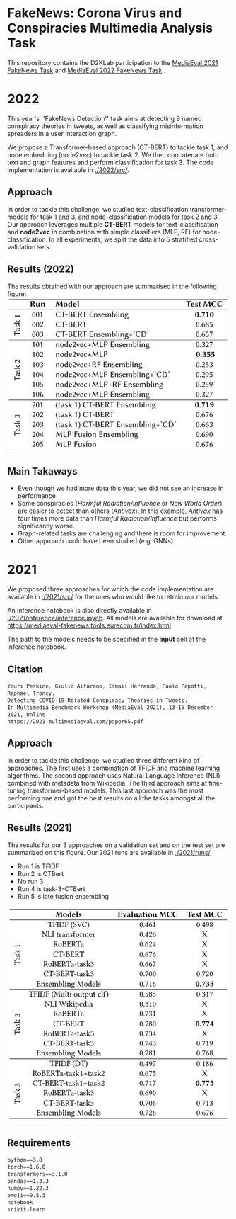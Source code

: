 # FakeNews: Corona Virus and Conspiracies Multimedia Analysis Task

This repository contains the D2KLab participation to the [MediaEval 2021 FakeNews Task](https://multimediaeval.github.io/editions/2021/tasks/fakenews/) and [MediaEval 2022 FakeNews Task](https://multimediaeval.github.io/editions/2022/tasks/fakenews/) .

# 2022
This year's ''FakeNews Detection'' task aims at detecting 9 named conspiracy theories in tweets, as well as classifying misinformation spreaders in a user interaction graph.

We propose a Transformer-based approach (CT-BERT) to tackle task 1, and node embedding (node2vec) to tackle task 2. We then concatenate both text and graph features and perform classification for task 3. The code implementation is available in [./2022/src/](./2022/src/).

## Approach

In order to tackle this challenge, we studied text-classification transformer-models for task 1 and 3, and node-classification models for task 2 and 3. Our approach leverages multiple **CT-BERT** models for text-classification and **node2vec** in combination with simple classifiers (MLP, RF) for node-classification. In all experiments, we split the data into 5 stratified cross-validation sets.

## Results (2022)
The results obtained with our approach are summarised in the following figure:
![plot](./results_2022.png)


## Main Takaways
 - Even though we had more data this year, we did not see an increase in performance
 - Some conspiracies (*Harmful Radiation/Influence* or *New World Order*) are easier to detect than others (*Antivax*). In this example, *Antivax* has four times more data than *Harmful Radiation/Influence* but performs significantly worse.
 - Graph-related tasks are challenging and there is room for improvement.
 - Other approach could have been studied (e.g. GNNs)



# 2021
We proposed three approaches for which the code implementation are available in [./2021/src/](./2021/src/) for the ones who would like to retrain our models.

An inference notebook is also directly available in [./2021/inference/inference.ipynb](./2021/inference/inference.ipynb). All models are available for download at https://mediaeval-fakenews.tools.eurecom.fr/index.html

The path to the models needs to be specified in the **Input** cell of the inference notebook.

## Citation
```
Youri Peskine, Giulio Alfarano, Ismail Harrando, Paolo Papotti, Raphaël Troncy.
Detecting COVID-19-Related Conspiracy Theories in Tweets.
In Multimedia Benchmark Workshop (MediaEval 2021), 13-15 December 2021, Online.
https://2021.multimediaeval.com/paper65.pdf
```

## Approach

In order to tackle this challenge, we studied three different kind of approaches. The first uses a combination of TFIDF and machine learning algorithms. The second approach uses Natural Language Inference (NLI) combined with metadata from Wikipedia. The third approach aims at fine-tuning transformer-based models.
This last approach was the most performing one and got the best results on all the tasks amongst all the participants.



## Results (2021)
The results for our 3 approaches on a validation set and on the test set are summarized on this figure.
Our 2021 runs are available in [./2021/runs/](./2021/runs/).
 - Run 1 is TFIDF
 - Run 2 is CTBert
 - No run 3
 - Run 4 is task-3-CTBert
 - Run 5 is late fusion ensembling

![plot](./results.png)

## Requirements
```
python==3.8
torch==1.6.0
transformers==3.1.0
pandas==1.3.3
numpy==1.22.3
emoji==0.5.3
notebook
scikit-learn
```
